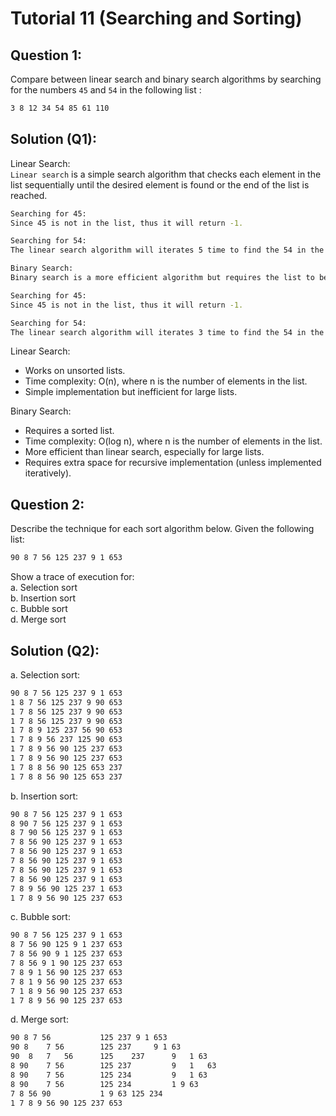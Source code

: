 # Tutorial 11 (Searching and Sorting)

## Question 1:
Compare between linear search and binary search algorithms by searching for the numbers `45` and 
`54` in the following list :     
```bash
3 8 12 34 54 85 61 110
```

## Solution (Q1):
Linear Search:      
`Linear search` is a simple search algorithm that checks each element in the list sequentially until the desired element is found or the end of the list is reached.     
```bash
Searching for 45:     
Since 45 is not in the list, thus it will return -1.      

Searching for 54:
The linear search algorithm will iterates 5 time to find the 54 in the list.    
``` 

```bash
Binary Search:    
Binary search is a more efficient algorithm but requires the list to be sorted beforehand.

Searching for 45:     
Since 45 is not in the list, thus it will return -1.    

Searching for 54:
The linear search algorithm will iterates 3 time to find the 54 in the list.     
```

Linear Search:     
     
* Works on unsorted lists.
* Time complexity: O(n), where n is the number of elements in the list.
* Simple implementation but inefficient for large lists.

Binary Search:       

* Requires a sorted list.
* Time complexity: O(log n), where n is the number of elements in the list.
* More efficient than linear search, especially for large lists.
* Requires extra space for recursive implementation (unless implemented iteratively).     

## Question 2:
Describe the technique for each sort algorithm below. Given the following list:     
```bash
90 8 7 56 125 237 9 1 653
```     
Show a trace of execution for:    
a. Selection sort    
b. Insertion sort    
c. Bubble sort   
d. Merge sort   

## Solution (Q2):
a. Selection sort:    
```bash
90 8 7 56 125 237 9 1 653
1 8 7 56 125 237 9 90 653
1 7 8 56 125 237 9 90 653
1 7 8 56 125 237 9 90 653
1 7 8 9 125 237 56 90 653
1 7 8 9 56 237 125 90 653
1 7 8 9 56 90 125 237 653
1 7 8 9 56 90 125 237 653
1 7 8 8 56 90 125 653 237
1 7 8 8 56 90 125 653 237
```    

b. Insertion sort:  
```bash
90 8 7 56 125 237 9 1 653
8 90 7 56 125 237 9 1 653
8 7 90 56 125 237 9 1 653
7 8 56 90 125 237 9 1 653
7 8 56 90 125 237 9 1 653
7 8 56 90 125 237 9 1 653
7 8 56 90 125 237 9 1 653
7 8 56 90 125 237 9 1 653
7 8 9 56 90 125 237 1 653
1 7 8 9 56 90 125 237 653
```    

c. Bubble sort:
```bash
90 8 7 56 125 237 9 1 653
8 7 56 90 125 9 1 237 653
7 8 56 90 9 1 125 237 653
7 8 56 9 1 90 125 237 653
7 8 9 1 56 90 125 237 653
7 8 1 9 56 90 125 237 653
7 1 8 9 56 90 125 237 653
1 7 8 9 56 90 125 237 653
```   

d. Merge sort:
```bash
90 8 7 56           125 237 9 1 653
90 8    7 56        125 237     9 1 63
90  8   7   56      125    237      9   1 63
8 90    7 56        125 237         9   1   63
8 90    7 56        125 234         9   1 63
8 90    7 56        125 234         1 9 63
7 8 56 90           1 9 63 125 234
1 7 8 9 56 90 125 237 653
```  

